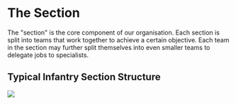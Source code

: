 # The Section

The "section" is the core component of our organisation. Each section is split into teams that work together to achieve a certain objective. Each team in the section may further split themselves into even smaller teams to delegate jobs to specialists. <!-- needs an example! -->

## Typical Infantry Section Structure

[![](/handbook/tiss.png)](/handbook/tiss.png)

###
